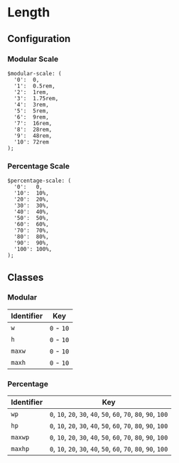 # Length

## Configuration

### Modular Scale
```
$modular-scale: (
  '0':  0,
  '1':  0.5rem,
  '2':  1rem,
  '3':  1.75rem,
  '4':  3rem,
  '5':  5rem,
  '6':  9rem,
  '7':  16rem,
  '8':  28rem,
  '9':  48rem,
  '10': 72rem
);
```

### Percentage Scale
```
$percentage-scale: (
  '0':   0,
  '10':  10%,
  '20':  20%,
  '30':  30%,
  '40':  40%,
  '50':  50%,
  '60':  60%,
  '70':  70%,
  '80':  80%,
  '90':  90%,
  '100': 100%,
);
```

## Classes

### Modular

| Identifier     | Key |
|----------------|-----|
| `w`            | `0` - `10` |
| `h`            | `0` - `10` |
| `maxw`         | `0` - `10` |
| `maxh`         | `0` - `10` |


### Percentage

| Identifier     | Key |
|----------------|-----|
| `wp`           | `0`, `10`, `20`, `30`, `40`, `50`, `60`, `70`, `80`, `90`, `100` |
| `hp`           | `0`, `10`, `20`, `30`, `40`, `50`, `60`, `70`, `80`, `90`, `100` |
| `maxwp`        | `0`, `10`, `20`, `30`, `40`, `50`, `60`, `70`, `80`, `90`, `100` |
| `maxhp`        | `0`, `10`, `20`, `30`, `40`, `50`, `60`, `70`, `80`, `90`, `100` |
